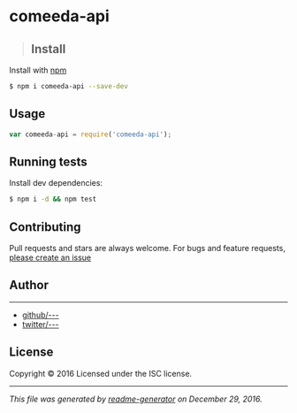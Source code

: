# comeeda-api

> ## Install

Install with [npm](https://www.npmjs.com/)

```sh
$ npm i comeeda-api --save-dev
```

## Usage

```js
var comeeda-api = require('comeeda-api');
```

## Running tests

Install dev dependencies:

```sh
$ npm i -d && npm test
```

## Contributing

Pull requests and stars are always welcome. For bugs and feature requests, [please create an issue](https://github.com/owner/project/issues)

## Author

***

* [github/---](https://github.com/---)
* [twitter/---](http://twitter.com/---)

## License

Copyright © 2016 []()
Licensed under the ISC license.

***

_This file was generated by [readme-generator](https://github.com/jonschlinkert/readme-generator) on December 29, 2016._